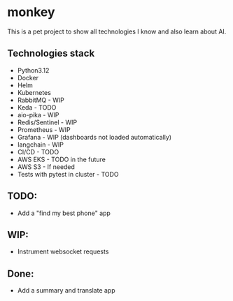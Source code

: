 # monkey
This is a pet project to show all technologies I know and also learn about AI.

## Technologies stack
- Python3.12
- Docker
- Helm
- Kubernetes
- RabbitMQ - WIP
- Keda - TODO
- aio-pika - WIP
- Redis/Sentinel - WIP
- Prometheus - WIP
- Grafana - WIP (dashboards not loaded automatically)
- langchain - WIP
- CI/CD - TODO
- AWS EKS - TODO in the future
- AWS S3 - If needed
- Tests with pytest in cluster - TODO


## TODO:
- Add a "find my best phone" app


## WIP:
- Instrument websocket requests

## Done:
- Add a summary and translate app
